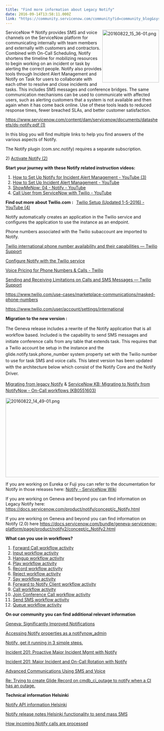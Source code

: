 ```yaml
---
title: "Find more information about Legacy Notify"
date: 2016-09-14T13:58:11.000Z
link: "https://community.servicenow.com/community?id=community_blog&sys_id=3b4da229dbd0dbc01dcaf3231f9619e6"
---
```

<p><img   alt="20160822_15_36-01.png" class="image-2 jive-image" height="173" src="e27e2086db58dfc03eb27a9e0f961960.iix" style="line-height: 1.5; vertical-align: text-top; height: 173px; width: 185.721px; float: right;" width="186"/>ServiceNow ® Notify provides SMS and voice channels on the ServiceNow platform for communicating internally with team members and externally with customers and contractors. Combined with On-Call Scheduling, Notify shortens the timeline for mobilizing resources to begin working on an incident or task by alerting the correct people. Notify also provides tools through Incident Alert Management and Notify on Task for users to collaborate with each other to resolve and close incidents and tasks. This includes SMS messages and conference bridges. The same communication mechanisms can be used to communicate with affected users, such as alerting customers that a system is not available and then again when it has come back online. Use of these tools leads to reduced response times, fewer breached SLAs, and better customer satisfaction.</p><p><a href="https://www.servicenow.com/content/dam/servicenow/documents/datasheets/ds-notify.pdf" title="https://www.servicenow.com/content/dam/servicenow/documents/datasheets/ds-notify.pdf">https://www.servicenow.com/content/dam/servicenow/documents/datasheets/ds-notify.pdf (1)</a></p><p></p><p>In this blog you will find multiple links to help you find answers of the various aspects of Notify.</p><p>The Notify plugin (com.snc.notify) requires a separate subscription.</p><p>2) <a href="https://docs.servicenow.com/bundle/helsinki-servicenow-platform/page/product/notify2/task/t_ActivateNotify.html" title="https://docs.servicenow.com/bundle/helsinki-servicenow-platform/page/product/notify2/task/t_ActivateNotify.html">Activate Notify (2)</a></p><p></p><p><strong>Start your journey with these Notify related instruction videos: </strong></p><ol><li><a href="https://www.youtube.com/watch?v=5PNAdmetWoE" title="https://www.youtube.com/watch?v=5PNAdmetWoE">How to Set Up Notify for Incident Alert Management - YouTube (3)<br/></a></li><li><a href="https://www.youtube.com/watch?v=IvXqNoKlyXg" title="https://www.youtube.com/watch?v=IvXqNoKlyXg">How to Set Up Incident Alert Management - YouTube</a></li><li><a href="https://www.youtube.com/watch?v=Wa1lJLG2SVg" title="https://www.youtube.com/watch?v=Wa1lJLG2SVg">ShowMeNow: 04 - Notify - YouTube</a></li><li><a href="https://www.youtube.com/watch?v=aYzKTTE3sE4" title="https://www.youtube.com/watch?v=aYzKTTE3sE4">Call User from ServiceNow with Twilio - YouTube</a></li></ol><p></p><p></p><p><strong>Find out more about Twilio.com :   </strong><a href="https://www.youtube.com/watch?v=woCO-H4WnMI" title="https://www.youtube.com/watch?v=woCO-H4WnMI">Twilio Setup (Updated 1-5-2016) - YouTube (4)<br/></a></p><p>Notify automatically creates an application in the Twilio service and configures the application to use the instance as an endpoint.</p><p>Phone numbers associated with the Twilio subaccount are imported to Notify.</p><p><a href="https://support.twilio.com/hc/en-us/articles/223183068-Twilio-international-phone-number-availability-and-their-capabilities" title="https://support.twilio.com/hc/en-us/articles/223183068-Twilio-international-phone-number-availability-and-their-capabilities">Twilio international phone number availability and their capabilities — Twilio Support</a></p><p><a title="ocs.servicenow.com/bundle/helsinki-servicenow-platform/page/product/notify2/task/t_ConfigureNotifyWithTwilio.html" href="https://docs.servicenow.com/bundle/helsinki-servicenow-platform/page/product/notify2/task/t_ConfigureNotifyWithTwilio.html">Configure Notify with the Twilio service</a></p><p><a href="https://www.twilio.com/voice/pricing" title="https://www.twilio.com/voice/pricing">Voice Pricing for Phone Numbers &amp; Calls - Twilio</a></p><p><a href="https://support.twilio.com/hc/en-us/articles/223183648-Sending-and-Receiving-Limitations-on-Calls-and-SMS-Messages" title="https://support.twilio.com/hc/en-us/articles/223183648-Sending-and-Receiving-Limitations-on-Calls-and-SMS-Messages">Sending and Receiving Limitations on Calls and SMS Messages — Twilio Support</a></p><p><a href="https://www.twilio.com/use-cases/marketplace-communications/masked-phone-numbers" title="https://www.twilio.com/use-cases/marketplace-communications/masked-phone-numbers">https://www.twilio.com/use-cases/marketplace-communications/masked-phone-numbers</a></p><p><a href="https://www.twilio.com/user/account/settings/international" title="https://www.twilio.com/user/account/settings/international">https://www.twilio.com/user/account/settings/international</a></p><p></p><p><strong>Migration to the new version :</strong></p><p><span style="line-height: 1.5;">The Geneva release includes a rewrite of the Notify application that is all workflow based. Included is the capability to send SMS messages and initiate conference calls from any table that extends task. This requires that a Twilio account be setup in the instance and the glide.notify.task.phone_number system property set with the Twilio number to use for task SMS and voice calls. This latest version has been updated with the architecture below which consist of the Notify Core and the Notify Driver.</span></p><p><span style="line-height: 1.5;"><a href="https://docs.servicenow.com/bundle/helsinki-servicenow-platform/page/product/notify2/reference/r_NotifyMigration.html" title="https://docs.servicenow.com/bundle/helsinki-servicenow-platform/page/product/notify2/reference/r_NotifyMigration.html">Migrating from legacy Notify</a> &amp; <a href="https://hi.service-now.com/kb_view.do?sysparm_article=KB0551603" title="https://hi.service-now.com/kb_view.do?sysparm_article=KB0551603">ServiceNow KB: Migrating to Notify from NotifyNow - On-Call workflows (KB0551603)</a> </span></p><p><img   alt="20160822_14_49-01.png" class="image-1 jive-image" src="a45251cedb5897049c9ffb651f9619e3.iix" style="width: 620px; height: 260px;"/></p><p></p><p>If you are working on Eureka or Fuji you can refer to the documentation for Notify in those releases here: <a href="http://wiki.servicenow.com/index.php?title=Notify#Working_with_Notify" title="http://wiki.servicenow.com/index.php?title=Notify#Working_with_Notify">Notify - ServiceNow Wiki</a></p><p>If you are working on Geneva and beyond you can find information on Legacy Notify here: <a title="ocs.servicenow.com/product/notify/concept/c_Notify.html" href="https://docs.servicenow.com/product/notify/concept/c_Notify.html">https://docs.servicenow.com/product/notify/concept/c_Notify.html</a></p><p>If you are working on Geneva and beyond you can find information on Notify (2.0) here <a href="https://docs.servicenow.com/bundle/geneva-servicenow-platform/page/product/notify2/concept/c_Notify2.html" title="https://docs.servicenow.com/bundle/geneva-servicenow-platform/page/product/notify2/concept/c_Notify2.html">https://docs.servicenow.com/bundle/geneva-servicenow-platform/page/product/notify2/concept/c_Notify2.html <br/></a></p><p></p><p></p><p><strong>What can you use in workflows?</strong></p><ol><li><a href="https://docs.servicenow.com/bundle/geneva-servicenow-platform/page/c2/r_WFActivityForwardCall-N2.html#r_WorkflowActivityForwardCall" title="https://docs.servicenow.com/bundle/geneva-servicenow-platform/page/c2/r_WFActivityForwardCall-N2.html#r_WorkflowActivityForwardCall">Forward Call workflow activity</a></li><li><a href="https://docs.servicenow.com/bundle/geneva-servicenow-platform/page/c2/r_WFActivityGather-N2.html#r_WorkflowActivityGather" title="https://docs.servicenow.com/bundle/geneva-servicenow-platform/page/c2/r_WFActivityGather-N2.html#r_WorkflowActivityGather">Input workflow activity</a></li><li><a href="https://docs.servicenow.com/bundle/geneva-servicenow-platform/page/c2/r_WFActivityHangUp-N2.html#r_WorkflowActivityHangUp" title="https://docs.servicenow.com/bundle/geneva-servicenow-platform/page/c2/r_WFActivityHangUp-N2.html#r_WorkflowActivityHangUp">Hangup workflow activity</a></li><li><a href="https://docs.servicenow.com/bundle/geneva-servicenow-platform/page/c2/r_WFActivityPlay-N2.html#r_WorkflowActivityPlay" title="https://docs.servicenow.com/bundle/geneva-servicenow-platform/page/c2/r_WFActivityPlay-N2.html#r_WorkflowActivityPlay">Play workflow activity</a></li><li><a href="https://docs.servicenow.com/bundle/geneva-servicenow-platform/page/c2/r_WFActivityRecord-N2.html#r_WorkflowActivityRecord" title="https://docs.servicenow.com/bundle/geneva-servicenow-platform/page/c2/r_WFActivityRecord-N2.html#r_WorkflowActivityRecord">Record workflow activity</a></li><li><a href="https://docs.servicenow.com/bundle/geneva-servicenow-platform/page/c2/r_WFActivityRejectCall-N2.html#r_WorkflowActivityRejectCall" title="https://docs.servicenow.com/bundle/geneva-servicenow-platform/page/c2/r_WFActivityRejectCall-N2.html#r_WorkflowActivityRejectCall">Reject workflow activity</a></li><li><a href="https://docs.servicenow.com/bundle/geneva-servicenow-platform/page/c2/r_WFActivitySay-N2.html#r_WorkflowActivitySay" title="https://docs.servicenow.com/bundle/geneva-servicenow-platform/page/c2/r_WFActivitySay-N2.html#r_WorkflowActivitySay">Say workflow activity</a></li><li><a href="https://docs.servicenow.com/bundle/geneva-servicenow-platform/page/c2/r_WFActivConnNotif-N2.html#r_WflowActivConnNotifClient" title="https://docs.servicenow.com/bundle/geneva-servicenow-platform/page/c2/r_WFActivConnNotif-N2.html#r_WflowActivConnNotifClient">Forward to Notify Client workflow activity</a></li><li><a href="https://docs.servicenow.com/bundle/geneva-servicenow-platform/page/c2/r_WorkflowActivityCall-N2.html#r_WorkflowActivityCall" title="https://docs.servicenow.com/bundle/geneva-servicenow-platform/page/c2/r_WorkflowActivityCall-N2.html#r_WorkflowActivityCall">Call workflow activity</a></li><li><a href="https://docs.servicenow.com/bundle/geneva-servicenow-platform/page/c2/r_WFActivJoinConfCall-N2.html#r_WflowActivJoinConfCall" title="https://docs.servicenow.com/bundle/geneva-servicenow-platform/page/c2/r_WFActivJoinConfCall-N2.html#r_WflowActivJoinConfCall">Join Conference Call workflow activity</a></li><li><a href="https://docs.servicenow.com/bundle/geneva-servicenow-platform/page/c2/workflow-activity-send-sms-2.html#r_WorkflowActivitySendSMS" title="https://docs.servicenow.com/bundle/geneva-servicenow-platform/page/c2/workflow-activity-send-sms-2.html#r_WorkflowActivitySendSMS">Send SMS workflow activity</a></li><li><a href="https://docs.servicenow.com/bundle/geneva-servicenow-platform/page/c2/r_WFActivityQueue-N2.html#r_WorkflowActivityQueue" title="https://docs.servicenow.com/bundle/geneva-servicenow-platform/page/c2/r_WFActivityQueue-N2.html#r_WorkflowActivityQueue">Queue workflow activity</a></li></ol><p></p><p></p><p><strong>On our community you can find additional relevant information</strong></p><p><a title="Geneva: Significantly Improved Notifications" __default_attr="5102" __jive_macro_name="blogpost" class="jive_macro jive_macro_blogpost" data-orig-content="Geneva: Significantly Improved Notifications" data-renderedposition="1530.4000244140625_8_292_16" href="/community?id=community_blog&sys_id=09cc2265dbd0dbc01dcaf3231f961919">Geneva: Significantly Improved Notifications</a></p><p><a title="Accessing Notify properties as a notifynow_admin" __default_attr="4270" __jive_macro_name="blogpost" class="jive_macro jive_macro_blogpost" data-orig-content="Accessing Notify properties as a notifynow_admin" data-renderedposition="1551.2000732421875_8_327_16" href="/community?id=community_blog&sys_id=c1bd2aa9dbd0dbc01dcaf3231f9619fc">Accessing Notify properties as a notifynow_admin</a></p><p><a title="Notify, get it running in 3 simple steps." __default_attr="5786" __jive_macro_name="blogpost" class="jive_macro jive_macro_blogpost" data-orig-content="Notify, get it running in 3 simple steps." data-renderedposition="1572_8_254_16" href="/community?id=community_blog&sys_id=db5c2aa1dbd0dbc01dcaf3231f9619eb">Notify, get it running in 3 simple steps.</a></p><p><a __default_attr="1286" __jive_macro_name="document" class="jive_macro jive_macro_document" data-orig-content="Incident 201: Proactive Major Incident Mgmt with Notify" data-renderedposition="1592.800048828125_8_360_16" href="/community?id=community_article&sys_id=278c6ae1dbd0dbc01dcaf3231f9619ff" modifiedtitle="true" title="Incident 201: Proactive Major Incident Mgmt with Notify">Incident 201: Proactive Major Incident Mgmt with Notify</a></p><p><a title="Incident 201: Major Incident and On-Call Rotation with Notify" __default_attr="2852" __jive_macro_name="document" class="jive_macro jive_macro_document" data-orig-content="Incident 201: Major Incident and On-Call Rotation with Notify" data-renderedposition="1613.5999755859375_8_394_16" href="/community?id=community_article&sys_id=f0fc62a5dbd0dbc01dcaf3231f9619fa">Incident 201: Major Incident and On-Call Rotation with Notify</a></p><p><a title="Advanced Communications Using SMS and Voice" __default_attr="5206" __jive_macro_name="document" class="jive_macro jive_macro_document" data-orig-content="Advanced Communications Using SMS and Voice" data-renderedposition="1634.4000244140625_8_328_16" href="/community?id=community_article&sys_id=613ce661dbd0dbc01dcaf3231f9619c0">Advanced Communications Using SMS and Voice</a></p><p><a title="Re: Trying to create Glide Record on cmdb_ci_outage to notify when a CI has an outage." __default_attr="731730" __jive_macro_name="message" class="jive_macro jive_macro_message" data-orig-content="Re: Trying to create Glide Record on cmdb_ci_outage to notify when a CI has an outage." data-renderedposition="1655.2000732421875_8_569_16" href="/community?id=community_question&sys_id=56decf61dbdcdbc01dcaf3231f961919">Re: Trying to create Glide Record on cmdb_ci_outage to notify when a CI has an outage.</a></p><p></p><p></p><p><strong>Technical information Helsinki</strong></p><p><a href="https://docs.servicenow.com/bundle/helsinki-servicenow-platform/page/app-store/dev_portal/API_reference/Notify/concept/c_NotifyAPI.html" title="https://docs.servicenow.com/bundle/helsinki-servicenow-platform/page/app-store/dev_portal/API_reference/Notify/concept/c_NotifyAPI.html">Notify API information Helsinki</a></p><p><a href="https://docs.servicenow.com/bundle/helsinki-release-notes/page/release-notes/servicenow-platform/r_NotifyRN.html" title="https://docs.servicenow.com/bundle/helsinki-release-notes/page/release-notes/servicenow-platform/r_NotifyRN.html">Notify release notes Helsinki functionality to send mass SMS </a></p><p><a href="https://docs.servicenow.com/bundle/helsinki-servicenow-platform/page/product/notify2/concept/c_ProcessingNotifyCalls.html" title="https://docs.servicenow.com/bundle/helsinki-servicenow-platform/page/product/notify2/concept/c_ProcessingNotifyCalls.html">How incoming Notify calls are processed</a></p>